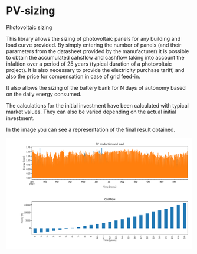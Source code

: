 # PV-sizing
Photovoltaic sizing

This library allows the sizing of photovoltaic panels for any building and load curve provided. By simply entering the number of panels (and their parameters from the datasheet provided by the manufacturer) it is possible to obtain the accumulated cahsflow and cashflow taking into account the infaltion over a period of 25 years (typical duration of a photovoltaic project). It is also necessary to provide the electricity purchase tariff, and also the price for compensation in case of grid feed-in.

It also allows the sizing of the battery bank for N days of autonomy based on the daily energy consumed.

The calculations for the initial investment have been calculated with typical market values. They can also be varied depending on the actual initial investment.

In the image you can see a representation of the final result obtained.

![alt text](imgs/pvprod.png?raw=true "(1) PV production and load; (2) Cashflow")
